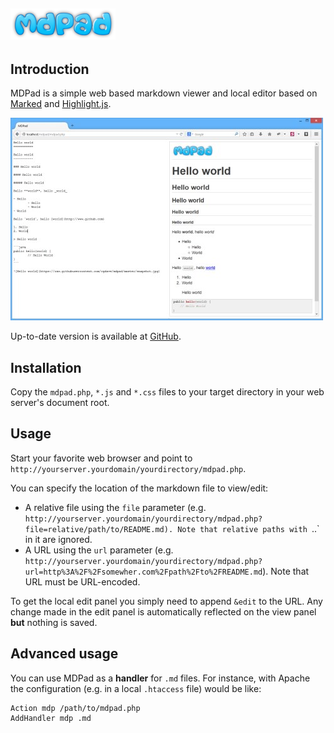 ![MDPad](https://raw.githubusercontent.com/cgdave/mdpad/master/logo.png)
---

Introduction
------------

MDPad is a simple web based markdown viewer and local editor based on [Marked](https://github.com/chjj/marked) and [Highlight.js](https://github.com/isagalaev/highlight.js).

![MDPad](https://raw.githubusercontent.com/cgdave/mdpad/master/snapshot.jpg)

Up-to-date version is available at [GitHub](https://github.com/cgdave/mdpad).

Installation
------------

Copy the `mdpad.php`, `*.js` and `*.css` files to your target directory in your web server's document root.

Usage
-----

Start your favorite web browser and point to `http://yourserver.yourdomain/yourdirectory/mdpad.php`.

You can specify the location of the markdown file to view/edit:

- A relative file using the `file` parameter (e.g. `http://yourserver.yourdomain/yourdirectory/mdpad.php?file=relative/path/to/README.md). Note that relative paths with `..` in it are ignored.
- A URL using the `url` parameter (e.g. `http://yourserver.yourdomain/yourdirectory/mdpad.php?url=http%3A%2F%2Fsomewher.com%2Fpath%2Fto%2FREADME.md`). Note that URL must be URL-encoded.

To get the local edit panel you simply need to append `&edit` to the URL. Any change made in the edit panel is automatically reflected on the view panel **but** nothing is saved.

Advanced usage
--------------

You can use MDPad as a **handler** for `.md` files. For instance, with Apache the configuration (e.g. in a local `.htaccess` file) would be like:

```plain
Action mdp /path/to/mdpad.php
AddHandler mdp .md

```
